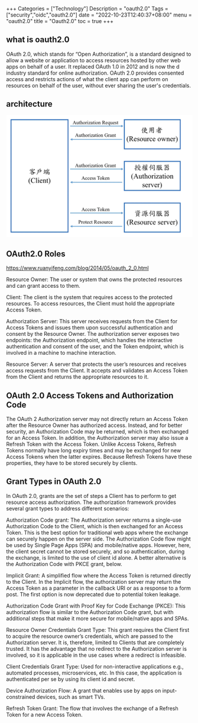 +++
Categories = ["Technology"]
Description = "oauth2.0"
Tags = ["security","oidc","oauth2.0"]
date = "2022-10-23T12:40:37+08:00"
menu = "oauth2.0"
title = "Oauth2.0"
toc = true
+++

## what is oauth2.0
OAuth 2.0, which stands for “Open Authorization”, is a standard designed to allow a website or application to access resources hosted by other web apps on behalf of a user. It replaced OAuth 1.0 in 2012 and is now the d industry standard for online authorization. OAuth 2.0 provides consented access and restricts actions of what the client app can perform on resources on behalf of the user, without ever sharing the user's credentials.


## architecture

![PrivateLink](/images/oauth2.0.jpeg)

## OAuth2.0 Roles

https://www.ruanyifeng.com/blog/2014/05/oauth_2_0.html

Resource Owner: The user or system that owns the protected resources and can grant access to them.

Client: The client is the system that requires access to the protected resources. To access resources, the Client must hold the appropriate Access Token.

Authorization Server: This server receives requests from the Client for Access Tokens and issues them upon successful authentication and consent by the Resource Owner. The authorization server exposes two endpoints: the Authorization endpoint, which handles the interactive authentication and consent of the user, and the Token endpoint, which is involved in a machine to machine interaction.

Resource Server: A server that protects the user’s resources and receives access requests from the Client. It accepts and validates an Access Token from the Client and returns the appropriate resources to it.

## OAuth 2.0 Access Tokens and Authorization Code

The OAuth 2 Authorization server may not directly return an Access Token after the Resource Owner has authorized access. Instead, and for better security, an Authorization Code may be returned, which is then exchanged for an Access Token. In addition, the Authorization server may also issue a Refresh Token with the Access Token. Unlike Access Tokens, Refresh Tokens normally have long expiry times and may be exchanged for new Access Tokens when the latter expires. Because Refresh Tokens have these properties, they have to be stored securely by clients.

## Grant Types in OAuth 2.0

In OAuth 2.0, grants are the set of steps a Client has to perform to get resource access authorization. The authorization framework provides several grant types to address different scenarios:

Authorization Code grant: The Authorization server returns a single-use Authorization Code to the Client, which is then exchanged for an Access Token. This is the best option for traditional web apps where the exchange can securely happen on the server side. The Authorization Code flow might be used by Single Page Apps (SPA) and mobile/native apps. However, here, the client secret cannot be stored securely, and so authentication, during the exchange, is limited to the use of client id alone. A better alternative is the Authorization Code with PKCE grant, below.

Implicit Grant: A simplified flow where the Access Token is returned directly to the Client. In the Implicit flow, the authorization server may return the Access Token as a parameter in the callback URI or as a response to a form post. The first option is now deprecated due to potential token leakage.

Authorization Code Grant with Proof Key for Code Exchange (PKCE): This authorization flow is similar to the Authorization Code grant, but with additional steps that make it more secure for mobile/native apps and SPAs.

Resource Owner Credentials Grant Type: This grant requires the Client first to acquire the resource owner’s credentials, which are passed to the Authorization server. It is, therefore, limited to Clients that are completely trusted. It has the advantage that no redirect to the Authorization server is involved, so it is applicable in the use cases where a redirect is infeasible.

Client Credentials Grant Type: Used for non-interactive applications e.g., automated processes, microservices, etc. In this case, the application is authenticated per se by using its client id and secret.

Device Authorization Flow: A grant that enables use by apps on input-constrained devices, such as smart TVs.

Refresh Token Grant: The flow that involves the exchange of a Refresh Token for a new Access Token.



